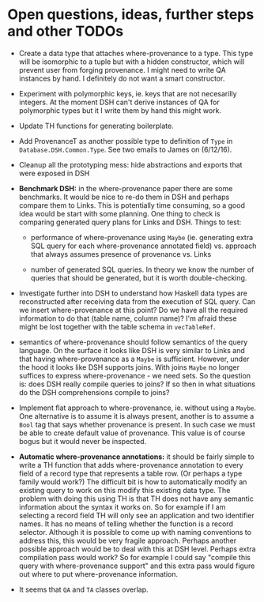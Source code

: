 Open questions, ideas, further steps and other TODOs
====================================================

  * Create a data type that attaches where-provenance to a type.  This type will
    be isomorphic to a tuple but with a hidden constructor, which will prevent
    user from forging provenance.  I might need to write QA instances by hand.
    I definitely do not want a smart constructor.

  * Experiment with polymorphic keys, ie. keys that are not necesarilly
    integers.  At the moment DSH can't derive instances of QA for polymorphic
    types but it I write them by hand this might work.

  * Update TH functions for generating boilerplate.

  * Add ProvenanceT as another possible type to definition of `Type` in
    `Database.DSH.Common.Type`.  See two emails to James on (6/12/16).

  * Cleanup all the prototyping mess: hide abstractions and exports that were
    exposed in DSH

  * **Benchmark DSH:** in the where-provenance paper there are some benchmarks.
    It would be nice to re-do them in DSH and perhaps compare them to Links.
    This is potentially time consuming, so a good idea would be start with some
    planning.  One thing to check is comparing generated query plans for Links
    and DSH.  Things to test:

      - performance of where-provenance using `Maybe` (ie. generating extra SQL
        query for each where-provenance annotated field) vs. approach that
        always assumes presence of provenance vs. Links

      - number of generated SQL queries.  In theory we know the number of
        queries that should be generated, but it is worth double-checking.

  * Investigate further into DSH to understand how Haskell data types are
    reconstructed after receiving data from the execution of SQL query.  Can we
    insert where-provenance at this point?  Do we have all the required
    information to do that (table name, column name)?  I'm afraid these might be
    lost together with the table schema in `vecTableRef`.

  * semantics of where-provenance should follow semantics of the query language.
    On the surface it looks like DSH is very similar to Links and that having
    where-provenance as a `Maybe` is sufficient.  However, under the hood it
    looks like DSH supports joins.  With joins `Maybe` no longer suffices to
    express where-provenance - we need sets.  So the question is: does DSH
    really compile queries to joins?  If so then in what situations do the DSH
    comprehensions compile to joins?

  * Implement flat approach to where-provenance, ie. without using a `Maybe`.
    One alternative is to assume it is always present, another is to assume a
    `Bool` tag that says whether provenance is present.  In such case we must be
    able to create default value of provenance.  This value is of course bogus
    but it would never be inspected.

  * **Automatic where-provenance annotations:** it should be fairly simple to
    write a TH function that adds where-provenance annotation to every field of
    a record type that represents a table row.  (Or perhaps a type family would
    work?)  The difficult bit is how to automatically modify an existing query
    to work on this modify this existing data type.  The problem with doing this
    using TH is that TH does not have any semantic information about the syntax
    it works on.  So for example if I am selecting a record field TH will only
    see an application and two identifier names.  It has no means of telling
    whether the function is a record selector.  Although it is possible to come
    up with naming conventions to address this, this would be very fragile
    approach.  Perhaps another possible approach would be to deal with this at
    DSH level.  Perhaps extra compilation pass would work?  So for example I
    could say "compile this query with where-provenance support" and this extra
    pass would figure out where to put where-provenance information.

  * It seems that `QA` and `TA` classes overlap.
